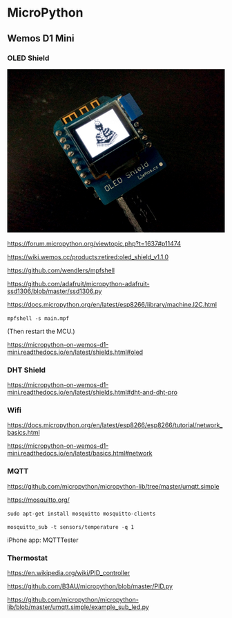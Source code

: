 # MicroPython

## Wemos D1 Mini

### OLED Shield

![IMG_20160617_112945.jpg](./IMG_20160617_112945.jpg)

https://forum.micropython.org/viewtopic.php?t=1637#p11474

https://wiki.wemos.cc/products:retired:oled_shield_v1.1.0

https://github.com/wendlers/mpfshell

https://github.com/adafruit/micropython-adafruit-ssd1306/blob/master/ssd1306.py

https://docs.micropython.org/en/latest/esp8266/library/machine.I2C.html

`mpfshell -s main.mpf`

(Then restart the MCU.)

https://micropython-on-wemos-d1-mini.readthedocs.io/en/latest/shields.html#oled

### DHT Shield

https://micropython-on-wemos-d1-mini.readthedocs.io/en/latest/shields.html#dht-and-dht-pro

### Wifi

https://docs.micropython.org/en/latest/esp8266/esp8266/tutorial/network_basics.html

https://micropython-on-wemos-d1-mini.readthedocs.io/en/latest/basics.html#network

### MQTT

https://github.com/micropython/micropython-lib/tree/master/umqtt.simple

https://mosquitto.org/

`sudo apt-get install mosquitto mosquitto-clients`

`mosquitto_sub -t sensors/temperature -q 1`

iPhone app: MQTTTester

### Thermostat

https://en.wikipedia.org/wiki/PID_controller

https://github.com/B3AU/micropython/blob/master/PID.py

https://github.com/micropython/micropython-lib/blob/master/umqtt.simple/example_sub_led.py









